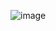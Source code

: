 ![image](https://user-images.githubusercontent.com/101545758/200473242-6d0be90d-a6c1-4941-9e0b-c5e12a08e3cc.png)

